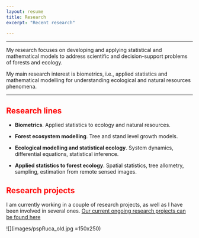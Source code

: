 ```yaml
---
layout: resume
title: Research 
excerpt: "Recent research"

---
```


<style>H1{color:DarkRed;}</style>
<style>H2{color:Red;}</style>

--------

My research focuses on developing and applying statistical and mathematical models to address scientific and decision-support problems of forests and ecology.

My main research interest is biometrics, i.e., applied statistics and mathematical modelling for understanding ecological and natural resources phenomena.


--------



## Research lines

* __Biometrics__. Applied statistics to ecology and natural resources.

* __Forest ecosystem modelling__.  Tree and stand level growth models.

* __Ecological modelling and statistical ecology__. System dynamics, differential equations, statistical inference.

* __Applied statistics to forest ecology__. Spatial statistics, tree allometry, sampling, estimation from remote sensed images.


## Research projects

I am currently working in a couple of research projects, as well as I have been involved in several ones. [Our current ongoing research projects can be found here](./resproj.md)


![](images/pspRuca_old.jpg =150x250)


<!-- ### Footer
![](images/pspRuca_old.jpg)
![](images/droneYo.JPG)
---
layout: page
title: Research 
excerpt: "Recent Research"
---
Last updated: August 2020 -->

